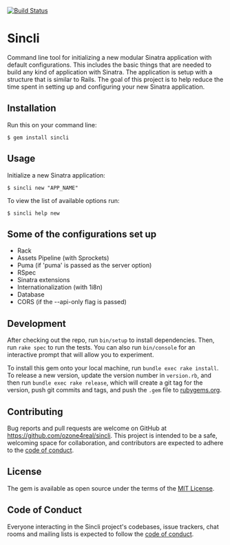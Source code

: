 [![Build Status](https://travis-ci.com/ozone4real/sincli.svg?branch=master)](https://travis-ci.com/ozone4real/sincli)
# Sincli

Command line tool for initializing a new modular Sinatra application with default configurations. This includes the basic things that are needed to build any kind of application with Sinatra. The application is setup with a structure that is similar to Rails. The goal of this project is to help reduce the time spent in setting up and configuring your new Sinatra application.

## Installation

Run this on your command line:

    $ gem install sincli

## Usage

Initialize a new Sinatra application:

```
$ sincli new "APP_NAME"
```

To view the list of available options run:

```
$ sincli help new
```

## Some of the configurations set up

- Rack
- Assets Pipeline (with Sprockets)
- Puma (if 'puma' is passed as the server option)
- RSpec
- Sinatra extensions
- Internationalization (with 1i8n)
- Database
- CORS (if the --api-only flag is passed)

## Development

After checking out the repo, run `bin/setup` to install dependencies. Then, run `rake spec` to run the tests. You can also run `bin/console` for an interactive prompt that will allow you to experiment.

To install this gem onto your local machine, run `bundle exec rake install`. To release a new version, update the version number in `version.rb`, and then run `bundle exec rake release`, which will create a git tag for the version, push git commits and tags, and push the `.gem` file to [rubygems.org](https://rubygems.org).

## Contributing

Bug reports and pull requests are welcome on GitHub at https://github.com/ozone4real/sincli. This project is intended to be a safe, welcoming space for collaboration, and contributors are expected to adhere to the [code of conduct](https://github.com/ozone4real/sincli/blob/master/CODE_OF_CONDUCT.md).

## License

The gem is available as open source under the terms of the [MIT License](https://opensource.org/licenses/MIT).

## Code of Conduct

Everyone interacting in the Sincli project's codebases, issue trackers, chat rooms and mailing lists is expected to follow the [code of conduct](https://github.com/ozone4reak/sincli/blob/master/CODE_OF_CONDUCT.md).
